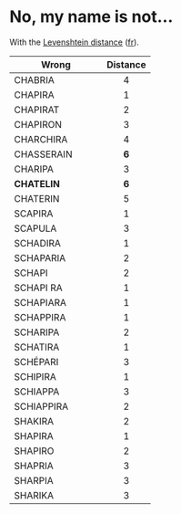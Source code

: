 # No, my name is not…

With the [Levenshtein distance](https://en.wikipedia.org/wiki/Levenshtein_distance) ([fr](https://fr.wikipedia.org/wiki/Distance_de_Levenshtein "Distance de Levenshtein")).

| Wrong                     | Distance   |
|---------------------------|:----------:|
| CHABRIA                   |     4      |
| CHAPIRA                   |     1      |
| CHAPIRAT                  |     2      |
| CHAPIRON                  |     3      |
| CHARCHIRA                 |     4      |
| CHASSERAIN                |   **6**    |
| CHARIPA                   |     3      |
| **CHATELIN**              |   **6**    |
| CHATERIN                  |     5      |
| SCAPIRA                   |     1      |
| SCAPULA                   |     3      |
| SCHADIRA                  |     1      |
| SCHAPARIA                 |     2      |
| SCHAPI                    |     2      |
| SCHAPI RA                 |     1      |
| SCHAPIARA                 |     1      |
| SCHAPPIRA                 |     1      |
| SCHARIPA                  |     2      |
| SCHATIRA                  |     1      |
| SCHÉPARI                  |     3      |
| SCHIPIRA                  |     1      |
| SCHIAPPA                  |     3      |
| SCHIAPPIRA                |     2      |
| SHAKIRA                   |     2      |
| SHAPIRA                   |     1      |
| SHAPIRO                   |     2      |
| SHAPRIA                   |     3      |
| SHARPIA                   |     3      |
| SHARIKA                   |     3      |
